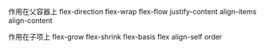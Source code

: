 作用在父容器上
flex-direction
flex-wrap
flex-flow
justify-content
align-items
align-content

作用在子项上
flex-grow
flex-shrink
flex-basis
flex
align-self
order
